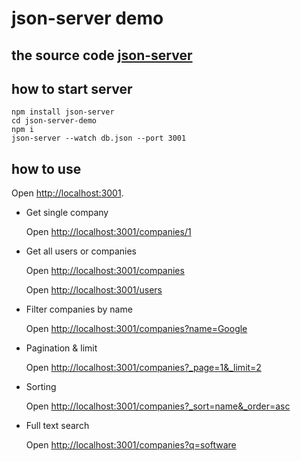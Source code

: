 # json-server demo
## the source code [json-server](https://github.com/typicode/json-server)

## how to start server
```
npm install json-server
cd json-server-demo
npm i
json-server --watch db.json --port 3001
```

## how to use

Open [http://localhost:3001](http://localhost:3001).

* Get single company

  Open [http://localhost:3001/companies/1](http://localhost:3001/companies/1)

* Get all users or companies

  Open [http://localhost:3001/companies](http://localhost:3001/companies)

  Open [http://localhost:3001/users](http://localhost:3001/users)

* Filter companies by name

  Open [http://localhost:3001/companies?name=Google](http://localhost:3001/companies?name=Google)

* Pagination & limit

  Open [http://localhost:3001/companies?_page=1&_limit=2](http://localhost:3001/companies?_page=1&_limit=2)

* Sorting

  Open [http://localhost:3001/companies?_sort=name&_order=asc](http://localhost:3001/companies?_sort=name&_order=asc)

* Full text search

  Open [http://localhost:3001/companies?q=software](http://localhost:3001/companies?q=software)


